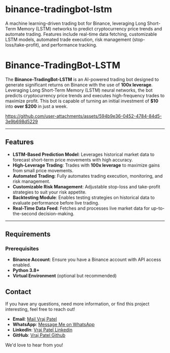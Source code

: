 # binance-tradingbot-lstm
A machine learning-driven trading bot for Binance, leveraging Long Short-Term Memory (LSTM) networks to predict cryptocurrency price trends and automate trading. Features include real-time data fetching, customizable LSTM models, automated trade execution, risk management (stop-loss/take-profit), and performance tracking. 


# Binance-TradingBot-LSTM

The **Binance-TradingBot-LSTM** is an AI-powered trading bot designed to generate significant returns on Binance with the use of **100x leverage**. Leveraging Long Short-Term Memory (LSTM) neural networks, the bot predicts cryptocurrency price trends and executes high-frequency trades to maximize profit. This bot is capable of turning an initial investment of **$10** into **over $200** in just a week.

https://github.com/user-attachments/assets/594b9e36-0452-4784-84d5-3e9b698d5229

---

## Features

- **LSTM-Based Prediction Model**: Leverages historical market data to forecast short-term price movements with high accuracy.
- **High-Leverage Trading**: Trades with **100x leverage** to maximize gains from small price movements.
- **Automated Trading**: Fully automates trading execution, monitoring, and risk management.
- **Customizable Risk Management**: Adjustable stop-loss and take-profit strategies to suit your risk appetite.
- **Backtesting Module**: Enables testing strategies on historical data to evaluate performance before live trading.
- **Real-Time Data Feed**: Fetches and processes live market data for up-to-the-second decision-making.

---

## Requirements

### Prerequisites

- **Binance Account**: Ensure you have a Binance account with API access enabled.
- **Python 3.8+**
- **Virtual Environment** (optional but recommended)

## Contact

If you have any questions, need more information, or find this project interesting, feel free to reach out!

- **Email**: [Mail Vraj Patel](mailto:vjp21112@gmail.com)
- **WhatsApp**: [Message Me on WhatsApp](https://wa.me/+919619463359)
- **LinkedIn**: [Vraj Patel Linkedin](https://linkedin.com/in/iamvrajpatel)
- **GitHub**: [Vraj Patel Github](https://github.com/iamvrajpatel)

We'd love to hear from you!


